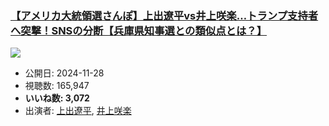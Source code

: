 ### [【アメリカ大統領選さんぽ】上出遼平vs井上咲楽…トランプ支持者へ突撃！SNSの分断【兵庫県知事選との類似点とは？】](https://www.youtube.com/watch?v=A-LLraiLD5I)
[![](https://img.youtube.com/vi/A-LLraiLD5I/sddefault.jpg)](https://www.youtube.com/watch?v=A-LLraiLD5I)
-   公開日: 2024-11-28
-   視聴数: 165,947
-   **いいね数: 3,072**
-   出演者: [上出遼平](/rehacq_fan/people/上出遼平 "wikilink"), [井上咲楽](/rehacq_fan/people/井上咲楽 "wikilink")
